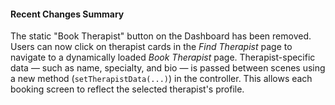 #### Recent Changes Summary

The static "Book Therapist" button on the Dashboard has been removed. 
Users can now click on therapist cards in the *Find Therapist* page to navigate to a dynamically loaded *Book Therapist* page. 
Therapist-specific data — such as name, specialty, and bio — is passed between scenes using a new method (`setTherapistData(...)`) in the controller. This allows each booking screen to reflect the selected therapist's profile.
